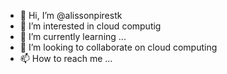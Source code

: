 - 👋 Hi, I’m @alissonpirestk
- 👀 I’m interested in  cloud computig
- 🌱 I’m currently learning ...
- 💞️ I’m looking to collaborate on  cloud computing
- 📫 How to reach me ...

<!---
alissonpirestk/alissonpirestk is a ✨ special ✨ repository because its `README.md` (this file) appears on your GitHub profile.
You can click the Preview link to take a look at your changes.
--->
